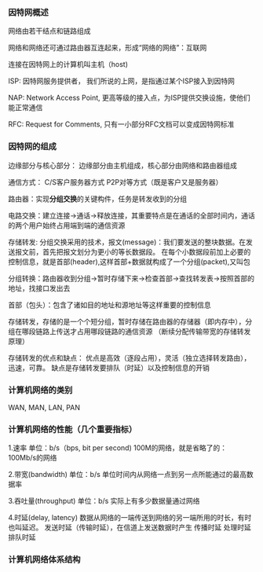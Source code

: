 ### 因特网概述

网络由若干结点和链路组成

网络和网络还可通过路由器互连起来，形成“网络的网络”：互联网

连接在因特网上的计算机叫主机（host)

ISP: 因特网服务提供者，   我们所说的上网，是指通过某个ISP接入到因特网

NAP: Network Access Point, 更高等级的接入点，为ISP提供交换设施，使他们能正常通信

RFC: Request for Comments, 只有一小部分RFC文档可以变成因特网标准



### 因特网的组成

边缘部分与核心部分： 边缘部分由主机组成，核心部分由网络和路由器组成

通信方式： C/S客户服务器方式 P2P对等方式（既是客户又是服务器）

路由器：实现**分组交换**的关键构件，任务是转发收到的分组

电路交换：建立连接->通话->释放连接，其重要特点是在通话的全部时间内，通话的两个用户始终占用端到端的通信资源

存储转发: 分组交换采用的技术，报文(message)：我们要发送的整块数据。在发送报文前，首先把报文划分为更小的等长数据段。
在每个小数据段前加上必要的控制信息，就是首部(header),这样首部+数据就构成了一个分组(packet),又叫包

分组转换：路由器收到分组->暂时存储下来->检查首部->查找转发表->按照首部的地址，找接口发出去

首部（包头）：包含了诸如目的地址和源地址等这样重要的控制信息

存储转发，存储的是一个个短分组，暂时存储在路由器的存储器（即内存中），分组在哪段链路上传送才占用哪段链路的通信资源
（断续分配传输带宽的存储转发原理）

存储转发的优点和缺点： 优点是高效（逐段占用），灵活（独立选择转发路由），迅速，可靠。 缺点是存储转发要排队（时延）以及控制信息的开销



### 计算机网络的类别
WAN, MAN, LAN, PAN

### 计算机网络的性能（几个重要指标）

1.速率  单位：b/s（bps, bit per second)   100M的网络，就是省略了的： 100Mb/s的网络

2.带宽(bandwidth)  单位：b/s 单位时间内从网络一点到另一点所能通过的最高数据率

3.吞吐量(throughput)  单位：b/s  实际上有多少数据量通过网络

4.时延(delay, latency)  数据从网络的一端传送到网络的另一端所用的时长，有时也叫延迟。
发送时延（传输时延），在信道上发送数据时产生   传播时延   处理时延   排队时延




### 计算机网络体系结构
